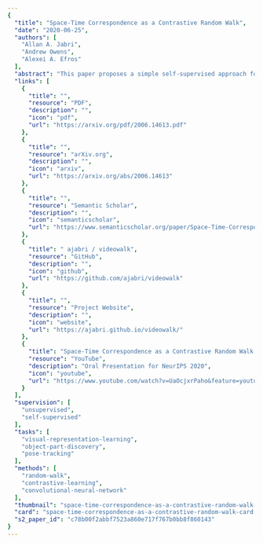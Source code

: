 ```yaml
---
{
  "title": "Space-Time Correspondence as a Contrastive Random Walk",
  "date": "2020-06-25",
  "authors": [
    "Allan A. Jabri",
    "Andrew Owens",
    "Alexei A. Efros"
  ],
  "abstract": "This paper proposes a simple self-supervised approach for learning representations for visual correspondence from raw video. We cast correspondence as link prediction in a space-time graph constructed from a video. In this graph, the nodes are patches sampled from each frame, and nodes adjacent in time can share a directed edge. We learn a node embedding in which pairwise similarity defines transition probabilities of a random walk. Prediction of long-range correspondence is efficiently computed as a walk along this graph. The embedding learns to guide the walk by placing high probability along paths of correspondence. Targets are formed without supervision, by cycle-consistency: we train the embedding to maximize the likelihood of returning to the initial node when walking along a graph constructed from a `palindrome' of frames. We demonstrate that the approach allows for learning representations from large unlabeled video. Despite its simplicity, the method outperforms the self-supervised state-of-the-art on a variety of label propagation tasks involving objects, semantic parts, and pose. Moreover, we show that self-supervised adaptation at test-time and edge dropout improve transfer for object-level correspondence.",
  "links": [
    {
      "title": "",
      "resource": "PDF",
      "description": "",
      "icon": "pdf",
      "url": "https://arxiv.org/pdf/2006.14613.pdf"
    },
    {
      "title": "",
      "resource": "arXiv.org",
      "description": "",
      "icon": "arxiv",
      "url": "https://arxiv.org/abs/2006.14613"
    },
    {
      "title": "",
      "resource": "Semantic Scholar",
      "description": "",
      "icon": "semanticscholar",
      "url": "https://www.semanticscholar.org/paper/Space-Time-Correspondence-as-a-Contrastive-Random-Jabri-Owens/c78b00f2abbf7523a860e717f767b0bb8f860143#references"
    },
    {
      "title": " ajabri / videowalk",
      "resource": "GitHub",
      "description": "",
      "icon": "github",
      "url": "https://github.com/ajabri/videowalk"
    },
    {
      "title": "",
      "resource": "Project Website",
      "description": "",
      "icon": "website",
      "url": "https://ajabri.github.io/videowalk/"
    },
    {
      "title": "Space-Time Correspondence as a Contrastive Random Walk [Oral Presentation]",
      "resource": "YouTube",
      "description": "Oral Presentation for NeurIPS 2020",
      "icon": "youtube",
      "url": "https://www.youtube.com/watch?v=UaOcjxrPaho&feature=youtu.be"
    }
  ],
  "supervision": [
    "unsupervised",
    "self-supervised"
  ],
  "tasks": [
    "visual-representation-learning",
    "object-part-discovery",
    "pose-tracking"
  ],
  "methods": [
    "random-walk",
    "contrastive-learning",
    "convolutional-neural-network"
  ],
  "thumbnail": "space-time-correspondence-as-a-contrastive-random-walk-thumb.jpg",
  "card": "space-time-correspondence-as-a-contrastive-random-walk-card.jpg",
  "s2_paper_id": "c78b00f2abbf7523a860e717f767b0bb8f860143"
}
---
```


